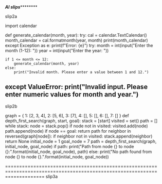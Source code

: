 *********************************AI slips*****************************************

slip2a

import calendar

def generate_calendar(month, year):
    try:
        cal = calendar.TextCalendar()
        month_calendar = cal.formatmonth(year, month)
        print(month_calendar)
    except Exception as e:
        print(f"Error: {e}")
try:
    month = int(input("Enter the month (1-12): "))
    year = int(input("Enter the year: "))
    
    if 1 <= month <= 12:
        generate_calendar(month, year)
    else:
        print("Invalid month. Please enter a value between 1 and 12.")
except ValueError:
    print("Invalid input. Please enter numeric values for month and year.")
--------------------------------------------------------------------------------------------------------
slip2b

graph = {
    1: [2, 3, 4],
    2: [5, 6],
    3: [7],
    4: [],
    5: [],
    6: [],
    7: []
}
def depth_first_search(graph, start, goal):
    stack = [start]
    visited = set()
    path = []
    while stack:
        node = stack.pop()
        if node not in visited:
            visited.add(node)
            path.append(node)
            if node == goal:
                return path
            for neighbor in reversed(graph[node]):
                if neighbor not in visited:
                    stack.append(neighbor)
    return None
initial_node = 1
goal_node = 7
path = depth_first_search(graph, initial_node, goal_node)
if path:
    print("Path from node {} to node {}:".format(initial_node, goal_node), path)
else:
    print("No path found from node {} to node {}.".format(initial_node, goal_node))

==========================================================================================================================
slip3a


